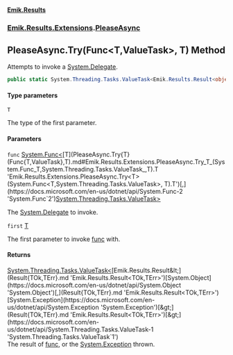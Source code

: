 #### [Emik.Results](index.md 'index')
### [Emik.Results.Extensions](Emik.Results.Extensions.md 'Emik.Results.Extensions').[PleaseAsync](PleaseAsync.md 'Emik.Results.Extensions.PleaseAsync')

## PleaseAsync.Try<T>(Func<T,ValueTask>, T) Method

Attempts to invoke a [System.Delegate](https://docs.microsoft.com/en-us/dotnet/api/System.Delegate 'System.Delegate').

```csharp
public static System.Threading.Tasks.ValueTask<Emik.Results.Result<object?,System.Exception>> Try<T>(System.Func<T,System.Threading.Tasks.ValueTask> func, T first);
```
#### Type parameters

<a name='Emik.Results.Extensions.PleaseAsync.Try_T_(System.Func_T,System.Threading.Tasks.ValueTask_,T).T'></a>

`T`

The type of the first parameter.
#### Parameters

<a name='Emik.Results.Extensions.PleaseAsync.Try_T_(System.Func_T,System.Threading.Tasks.ValueTask_,T).func'></a>

`func` [System.Func&lt;](https://docs.microsoft.com/en-us/dotnet/api/System.Func-2 'System.Func`2')[T](PleaseAsync.Try{T}(Func{T,ValueTask},T).md#Emik.Results.Extensions.PleaseAsync.Try_T_(System.Func_T,System.Threading.Tasks.ValueTask_,T).T 'Emik.Results.Extensions.PleaseAsync.Try<T>(System.Func<T,System.Threading.Tasks.ValueTask>, T).T')[,](https://docs.microsoft.com/en-us/dotnet/api/System.Func-2 'System.Func`2')[System.Threading.Tasks.ValueTask](https://docs.microsoft.com/en-us/dotnet/api/System.Threading.Tasks.ValueTask 'System.Threading.Tasks.ValueTask')[&gt;](https://docs.microsoft.com/en-us/dotnet/api/System.Func-2 'System.Func`2')

The [System.Delegate](https://docs.microsoft.com/en-us/dotnet/api/System.Delegate 'System.Delegate') to invoke.

<a name='Emik.Results.Extensions.PleaseAsync.Try_T_(System.Func_T,System.Threading.Tasks.ValueTask_,T).first'></a>

`first` [T](PleaseAsync.Try{T}(Func{T,ValueTask},T).md#Emik.Results.Extensions.PleaseAsync.Try_T_(System.Func_T,System.Threading.Tasks.ValueTask_,T).T 'Emik.Results.Extensions.PleaseAsync.Try<T>(System.Func<T,System.Threading.Tasks.ValueTask>, T).T')

The first parameter to invoke [func](PleaseAsync.Try{T}(Func{T,ValueTask},T).md#Emik.Results.Extensions.PleaseAsync.Try_T_(System.Func_T,System.Threading.Tasks.ValueTask_,T).func 'Emik.Results.Extensions.PleaseAsync.Try<T>(System.Func<T,System.Threading.Tasks.ValueTask>, T).func') with.

#### Returns
[System.Threading.Tasks.ValueTask&lt;](https://docs.microsoft.com/en-us/dotnet/api/System.Threading.Tasks.ValueTask-1 'System.Threading.Tasks.ValueTask`1')[Emik.Results.Result&lt;](Result{TOk,TErr}.md 'Emik.Results.Result<TOk,TErr>')[System.Object](https://docs.microsoft.com/en-us/dotnet/api/System.Object 'System.Object')[,](Result{TOk,TErr}.md 'Emik.Results.Result<TOk,TErr>')[System.Exception](https://docs.microsoft.com/en-us/dotnet/api/System.Exception 'System.Exception')[&gt;](Result{TOk,TErr}.md 'Emik.Results.Result<TOk,TErr>')[&gt;](https://docs.microsoft.com/en-us/dotnet/api/System.Threading.Tasks.ValueTask-1 'System.Threading.Tasks.ValueTask`1')  
The result of [func](PleaseAsync.Try{T}(Func{T,ValueTask},T).md#Emik.Results.Extensions.PleaseAsync.Try_T_(System.Func_T,System.Threading.Tasks.ValueTask_,T).func 'Emik.Results.Extensions.PleaseAsync.Try<T>(System.Func<T,System.Threading.Tasks.ValueTask>, T).func'), or the [System.Exception](https://docs.microsoft.com/en-us/dotnet/api/System.Exception 'System.Exception') thrown.